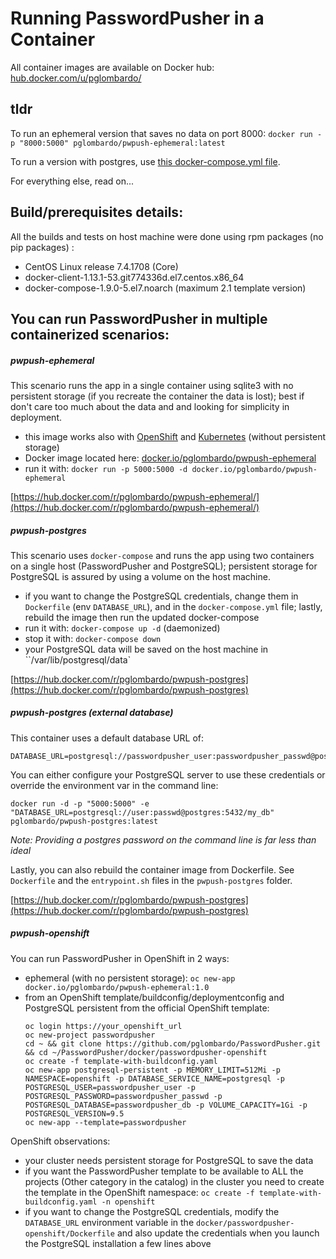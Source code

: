 # Running PasswordPusher in a Container

All container images are available on Docker hub: [hub.docker.com/u/pglombardo/](https://hub.docker.com/u/pglombardo/)

## tldr

To run an ephemeral version that saves no data on port 8000:
`docker run -p "8000:5000" pglombardo/pwpush-ephemeral:latest`

To run a version with postgres, use [this docker-compose.yml file](https://github.com/pglombardo/PasswordPusher/blob/master/docker/pwpush-postgres/docker-compose.yaml).

For everything else, read on...

## Build/prerequisites details:
All the builds and tests on host machine were done using rpm packages (no pip packages) :
  - CentOS Linux release 7.4.1708 (Core)
  - docker-client-1.13.1-53.git774336d.el7.centos.x86_64
  - docker-compose-1.9.0-5.el7.noarch (maximum 2.1 template version)

## You can run PasswordPusher in multiple containerized scenarios:

##### pwpush-ephemeral
This scenario runs the app in a single container using sqlite3 with no persistent storage (if you recreate the container the data is lost); best if don't care too much about the data and and looking for simplicity in deployment.

  - this image works also with [OpenShift](https://openshift.com/) and [Kubernetes](https://kubernetes.io/) (without persistent storage)
  - Docker image located here: [docker.io/pglombardo/pwpush-ephemeral](https://hub.docker.com/r/pglombardo/pwpush-ephemeral/)
  - run it with: `docker run -p 5000:5000 -d docker.io/pglombardo/pwpush-ephemeral`

[https://hub.docker.com/r/pglombardo/pwpush-ephemeral/](https://hub.docker.com/r/pglombardo/pwpush-ephemeral/)

##### pwpush-postgres

This scenario uses `docker-compose` and runs the app using two containers on a single host (PasswordPusher and PostgreSQL); persistent storage for PostgreSQL is assured by using a volume on the host machine.

  - if you want to change the PostgreSQL credentials, change them in `Dockerfile` (env `DATABASE_URL`), and in the `docker-compose.yml` file; lastly, rebuild the image then run the updated docker-compose
  - run it with: `docker-compose up -d` (daemonized)
  - stop it with: `docker-compose down`
  - your PostgreSQL data will be saved on the host machine in ``/var/lib/postgresql/data`

[https://hub.docker.com/r/pglombardo/pwpush-postgres](https://hub.docker.com/r/pglombardo/pwpush-postgres)

##### pwpush-postgres (external database)

This container uses a default database URL of:

    DATABASE_URL=postgresql://passwordpusher_user:passwordpusher_passwd@postgres:5432/passwordpusher_db
    
You can either configure your PostgreSQL server to use these credentials or override the environment var in the command line:

    docker run -d -p "5000:5000" -e "DATABASE_URL=postgresql://user:passwd@postgres:5432/my_db" pglombardo/pwpush-postgres:latest
    
_Note: Providing a postgres password on the command line is far less than ideal_

Lastly, you can also rebuild the container image from Dockerfile.  See `Dockerfile` and the `entrypoint.sh` files in the `pwpush-postgres` folder.

[https://hub.docker.com/r/pglombardo/pwpush-postgres](https://hub.docker.com/r/pglombardo/pwpush-postgres)

##### pwpush-openshift

You can run PasswordPusher in OpenShift in 2 ways:
  - ephemeral (with no persistent storage): `oc new-app docker.io/pglombardo/pwpush-ephemeral:1.0`
  - from an OpenShift template/buildconfig/deploymentconfig and PostgreSQL persistent from the official OpenShift template:
    ```
    oc login https://your_openshift_url
    oc new-project passwordpusher
    cd ~ && git clone https://github.com/pglombardo/PasswordPusher.git && cd ~/PasswordPusher/docker/passwordpusher-openshift
    oc create -f template-with-buildconfig.yaml
    oc new-app postgresql-persistent -p MEMORY_LIMIT=512Mi -p NAMESPACE=openshift -p DATABASE_SERVICE_NAME=postgresql -p POSTGRESQL_USER=passwordpusher_user -p POSTGRESQL_PASSWORD=passwordpusher_passwd -p POSTGRESQL_DATABASE=passwordpusher_db -p VOLUME_CAPACITY=1Gi -p POSTGRESQL_VERSION=9.5
    oc new-app --template=passwordpusher
    ```
OpenShift observations:
- your cluster needs persistent storage for PostgreSQL to save the data
- if you want the PasswordPusher template to be available to ALL the projects (Other category in the catalog) in the cluster you need to create the template in the OpenShift namespace: `oc create -f template-with-buildconfig.yaml -n openshift`
- if you want to change the PostgreSQL credentials, modify the `DATABASE_URL` environment variable in the `docker/passwordpusher-openshift/Dockerfile` and also update the credentials when you launch the PostgreSQL installation a few lines above
